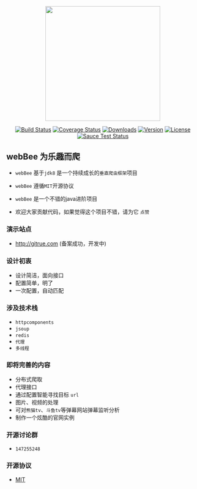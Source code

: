 

<p align="center"><a href="https://github.com/java-webbee/webBee" target="_blank"><img width="300"src="https://dn-mhke0kuv.qbox.me/cfc1928e37ff0ac46463.png"></a></p>
 
 <p align="center">
  <a href="https://github.com/
  /webBee/blob/master/LICENSE"><img src="https://img.shields.io/badge/license-MIT-4EB1BA.svg?style=flat-square" alt="Build Status"></a>
  <a href="https://travis-ci.org/java-webbee/webBee"><img src="https://travis-ci.org/java-webbee/webBee.svg?branch=master" alt="Coverage Status"></a>
  <a href="https://gitter.im/web_bee"><img src="https://badges.gitter.im/java-webbee/web-bee.svg" alt="Downloads"></a>
  <a href="https://github.com/java-webbee/webBee"><img src="https://img.shields.io/github/downloads/java-webbee/webBee/total.svg" alt="Version"></a>
  <a href="https://github.com/java-webbee/webBee/issues?q=is%3Aissue+is%3Aclosed"><img src="https://img.shields.io/github/issues-closed/java-webbee/webBee.svg" alt="License"></a>
  <a href="#"><img src="https://img.shields.io/badge/version-0.0.1-red.svg?style=flat-square" alt="Sauce Test Status"></a>
</p>

## webBee 为乐趣而爬

- `webBee` 基于`jdk8` 是一个持续成长的`垂直爬虫框架`项目 
- `webBee` 遵循`MIT`开源协议

- `webBee` 是一个不错的java进阶项目


- 欢迎大家贡献代码，如果觉得这个项目不错，请为它 `点赞`





### 演示站点
- http://gitrue.com (备案成功，开发中)


### 设计初衷

+ 设计简洁，面向接口
+ 配置简单，明了
+ 一次配置，自动匹配


### 涉及技术栈
- `httpcomponents`
- `jsoup`
- `redis`
-  `代理`
- `多线程`

### 即将完善的内容
+ 分布式爬取
+ 代理接口
+ 通过配置智能寻找目标 `url`
+ 图片、视频的处理
+ 可对`熊猫tv`、`斗鱼tv`等弹幕网站弹幕监听分析
+ 制作一个炫酷的官网实例 
 
### 开源讨论群

- `147255248`
 
### 开源协议

- [MIT](LICENSE)
 


